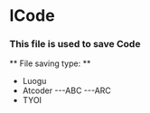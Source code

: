 # ICode

### This file is used to save Code

** File saving type: **
- Luogu
- Atcoder
---ABC
---ARC
- TYOI

